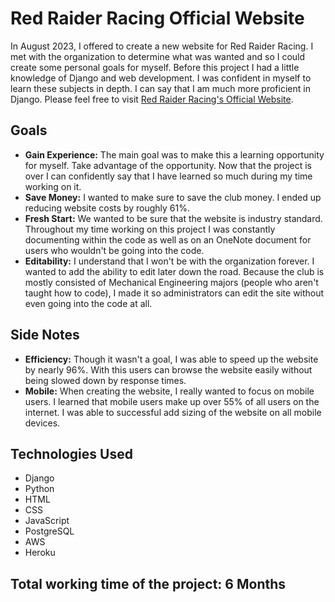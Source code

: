 # Red Raider Racing Official Website

In August 2023, I offered to create a new website for Red Raider Racing. I met with the organization to determine what was wanted and so I could create some personal goals for myself. Before this project I had a little knowledge of Django and web development. I was confident in myself to learn these subjects in depth. I can say that I am much more proficient in Django. Please feel free to visit [Red Raider Racing's Official Website](http://www.redraiderracing.com).

## Goals

- **Gain Experience:** The main goal was to make this a learning opportunity for myself. Take advantage of the opportunity. Now that the project is over I can confidently say that I have learned so much during my time working on it.
- **Save Money:** I wanted to make sure to save the club money. I ended up reducing website costs by roughly 61%.
- **Fresh Start:** We wanted to be sure that the website is industry standard. Throughout my time working on this project I was constantly documenting within the code as well as on an OneNote document for users who wouldn't be going into the code.
- **Editability:** I understand that I won't be with the organization forever. I wanted to add the ability to edit later down the road. Because the club is mostly consisted of Mechanical Engineering majors (people who aren't taught how to code), I made it so administrators can edit the site without even going into the code at all.

## Side Notes

- **Efficiency:** Though it wasn't a goal, I was able to speed up the website by nearly 96%. With this users can browse the website easily without being slowed down by response times.
- **Mobile:** When creating the website, I really wanted to focus on mobile users. I learned that mobile users make up over 55% of all users on the internet. I was able to successful add sizing of the website on all mobile devices.

## Technologies Used

- Django
- Python
- HTML
- CSS
- JavaScript
- PostgreSQL
- AWS
- Heroku

## Total working time of the project: 6 Months